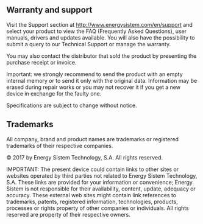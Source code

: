 ## Warranty and support

Visit the Support section at http://www.energysistem.com/en/support and select your product to view the FAQ (Frequently Asked Questions), user manuals, drivers and updates available. You will also have the possibility to submit a query to our Technical Support or manage the warranty.

You may also contact the distributor that sold the product by presenting the purchase receipt or invoice.

Important: we strongly recommend to send the product with an empty internal memory or to send it only with the original data. Information may be erased during repair works or you may not recover it if you get a new device in exchange for the faulty one.

Specifications are subject to change without notice.

## Trademarks

All company, brand and product names are trademarks or registered trademarks of their respective companies.

© 2017 by Energy Sistem Technology, S.A. All rights reserved.

IMPORTANT: The present device could contain links to other sites or websites operated by third parties not related to Energy Sistem Technology, S.A. These links are provided for your information or convenience; Energy Sistem is not responsible for their availability, content, update, adequacy or accuracy.  These external web sites might contain link references to trademarks, patents, registered information, technologies, products, processes or rights property of other companies or individuals. All rights reserved are property of their respective owners.
